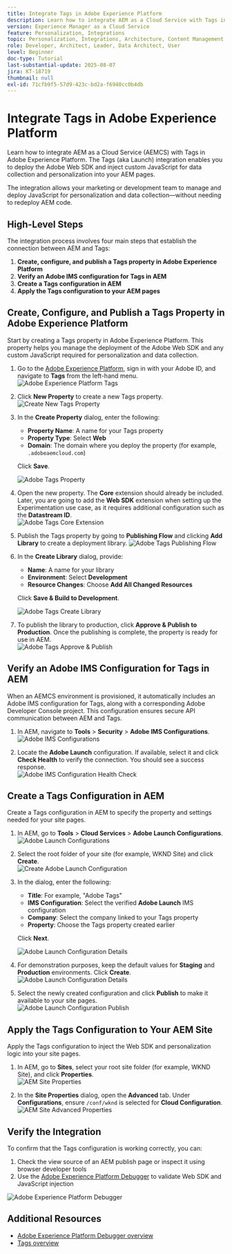 ```yaml
---
title: Integrate Tags in Adobe Experience Platform
description: Learn how to integrate AEM as a Cloud Service with Tags in Adobe Experience Platform. The integration allows you to deploy the Adobe Web SDK and inject custom JavaScript for data collection and personalization into your AEM pages.
version: Experience Manager as a Cloud Service
feature: Personalization, Integrations
topic: Personalization, Integrations, Architecture, Content Management
role: Developer, Architect, Leader, Data Architect, User
level: Beginner
doc-type: Tutorial
last-substantial-update: 2025-08-07
jira: KT-18719
thumbnail: null
exl-id: 71cfb9f5-57d9-423c-bd2a-f6940cc0b4db
---
```

# Integrate Tags in Adobe Experience Platform

Learn how to integrate AEM as a Cloud Service (AEMCS) with Tags in Adobe Experience Platform. The Tags (aka Launch) integration enables you to deploy the Adobe Web SDK and inject custom JavaScript for data collection and personalization into your AEM pages.

The integration allows your marketing or development team to manage and deploy JavaScript for personalization and data collection—without needing to redeploy AEM code.

## High-Level Steps

The integration process involves four main steps that establish the connection between AEM and Tags:

1. **Create, configure, and publish a Tags property in Adobe Experience Platform**
2. **Verify an Adobe IMS configuration for Tags in AEM**
3. **Create a Tags configuration in AEM**
4. **Apply the Tags configuration to your AEM pages**

## Create, Configure, and Publish a Tags Property in Adobe Experience Platform

Start by creating a Tags property in Adobe Experience Platform. This property helps you manage the deployment of the Adobe Web SDK and any custom JavaScript required for personalization and data collection.

1. Go to the [Adobe Experience Platform](https://experience.adobe.com/platform), sign in with your Adobe ID, and navigate to **Tags** from the left-hand menu.  
   ![Adobe Experience Platform Tags](../assets/setup/aep-tags.png)

2. Click **New Property** to create a new Tags property.  
   ![Create New Tags Property](../assets/setup/aep-create-tags-property.png)

3. In the **Create Property** dialog, enter the following:
   - **Property Name**: A name for your Tags property
   - **Property Type**: Select **Web**
   - **Domain**: The domain where you deploy the property (for example, `.adobeaemcloud.com`)
   
   Click **Save**.  
   
   ![Adobe Tags Property](../assets/setup/adobe-tags-property.png)

4. Open the new property. The **Core** extension should already be included. Later, you are going to add the **Web SDK** extension  when setting up the Experimentation use case, as it requires additional configuration such as the **Datastream ID**.  
   ![Adobe Tags Core Extension](../assets/setup/adobe-tags-core-extension.png)

5. Publish the Tags property by going to **Publishing Flow** and clicking **Add Library** to create a deployment library.
   ![Adobe Tags Publishing Flow](../assets/setup/adobe-tags-publishing-flow.png)

6. In the **Create Library** dialog, provide:
   - **Name**: A name for your library
   - **Environment**: Select **Development**
   - **Resource Changes**: Choose **Add All Changed Resources**  
   
   Click **Save & Build to Development**.  
   
   ![Adobe Tags Create Library](../assets/setup/adobe-tags-create-library.png)

7. To publish the library to production, click **Approve & Publish to Production**. Once the publishing is complete, the property is ready for use in AEM.  
   ![Adobe Tags Approve & Publish](../assets/setup/adobe-tags-approve-publish.png)

## Verify an Adobe IMS Configuration for Tags in AEM

When an AEMCS environment is provisioned, it automatically includes an Adobe IMS configuration for Tags, along with a corresponding Adobe Developer Console project. This configuration ensures secure API communication between AEM and Tags.

1. In AEM, navigate to **Tools** > **Security** > **Adobe IMS Configurations**.  
   ![Adobe IMS Configurations](../assets/setup/aem-ims-configurations.png)

2. Locate the **Adobe Launch** configuration. If available, select it and click **Check Health** to verify the connection. You should see a success response.  
   ![Adobe IMS Configuration Health Check](../assets/setup/aem-ims-configuration-health-check.png)

## Create a Tags Configuration in AEM

Create a Tags configuration in AEM to specify the property and settings needed for your site pages.

1. In AEM, go to **Tools** > **Cloud Services** > **Adobe Launch Configurations**.  
   ![Adobe Launch Configurations](../assets/setup/aem-launch-configurations.png)

2. Select the root folder of your site (for example, WKND Site) and click **Create**.  
   ![Create Adobe Launch Configuration](../assets/setup/aem-create-launch-configuration.png)

3. In the dialog, enter the following:
   - **Title**: For example, "Adobe Tags"
   - **IMS Configuration**: Select the verified **Adobe Launch** IMS configuration
   - **Company**: Select the company linked to your Tags property
   - **Property**: Choose the Tags property created earlier  
   
   Click **Next**.  
   
   ![Adobe Launch Configuration Details](../assets/setup/aem-launch-configuration-details.png)

4. For demonstration purposes, keep the default values for **Staging** and **Production** environments. Click **Create**.  
   ![Adobe Launch Configuration Details](../assets/setup/aem-launch-configuration-create.png)

5. Select the newly created configuration and click **Publish** to make it available to your site pages.  
   ![Adobe Launch Configuration Publish](../assets/setup/aem-launch-configuration-publish.png)

## Apply the Tags Configuration to Your AEM Site

Apply the Tags configuration to inject the Web SDK and personalization logic into your site pages.

1. In AEM, go to **Sites**, select your root site folder (for example, WKND Site), and click **Properties**.  
   ![AEM Site Properties](../assets/setup/aem-site-properties.png)

2. In the **Site Properties** dialog, open the **Advanced** tab. Under **Configurations**, ensure `/conf/wknd` is selected for **Cloud Configuration**.  
   ![AEM Site Advanced Properties](../assets/setup/aem-site-advanced-properties.png)

## Verify the Integration

To confirm that the Tags configuration is working correctly, you can:

1. Check the view source of an AEM publish page or inspect it using browser developer tools
2. Use the [Adobe Experience Platform Debugger](https://chromewebstore.google.com/detail/adobe-experience-platform/bfnnokhpnncpkdmbokanobigaccjkpob) to validate Web SDK and JavaScript injection

![Adobe Experience Platform Debugger](../assets/setup/aep-debugger.png)

## Additional Resources

- [Adobe Experience Platform Debugger overview](https://experienceleague.adobe.com/en/docs/experience-platform/debugger/home)
- [Tags overview](https://experienceleague.adobe.com/en/docs/experience-platform/tags/home)

